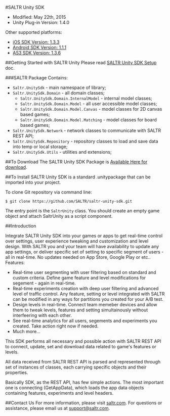 #SALTR Unity SDK
* Modified: May 22th, 2015
* Unity Plug-in Version: 1.4.0

Other supported platforms:
* [iOS SDK Version: 1.3.3](https://github.com/SALTR/saltr-ios-sdk)
* [Android SDK Version: 1.1.1](https://github.com/SALTR/saltr-android-sdk)
* [AS3 SDK Version: 1.3.6](https://github.com/SALTR/saltr-as3-sdk)


##Getting Started with SALTR Unity
Please read [SALTR Unity SDK Setup](https://saltr.com/setup#/unity) doc.

###SALTR Package Contains:
* `Saltr.UnitySdk` - main namespace of library;
* `Saltr.UnitySdk.Domain` - all domain classes;
   * `Saltr.UnitySdk.Domain.InternalModel` - internal model classes;
   * `Saltr.UnitySdk.Domain.Model` - all user accessible model classes;
   * `Saltr.UnitySdk.Domain.Model.Canvas` - model classes for 2D canvas based games;
   * `Saltr.UnitySdk.Domain.Model.Matching` - model classes for board based games;
* `Saltr.UnitySdk.Network` - network classes to communicate with SALTR REST API;
* `Saltr.UnitySdk.Repository` - repository classes to load and save data into temp or local storage;
* `Saltr.UnitySdk.Utils` - utilities and extensions;


##To Download
The SALTR Unity SDK Package is [Available Here for download](https://github.com/SALTR/saltr-unity-sdk/raw/master/Packages/Saltr.unitypackage).

##To Install
SALTR Unity SDK is a standard .unitypackage that can be imported into your project.

To clone Git repository via command line:
```
$ git clone https://github.com/SALTR/saltr-unity-sdk.git
```

The entry point is the `SaltrUnity` class. You should create an empty game object and attach SaltrUnity as a script component.

##Introduction

Integrate SALTR Unity SDK into your games or apps to get real-time control over settings, user experience tweaking and customization and level design. With SALTR you and your team will have availability to update any app settings, or deliver specific set of setting to specific segment of users - all in real-time. No updates needed on App Store, Google Play or etc.. 
Features:
* Real-time user segmenting with user filtering based on standard and custom criteria. Define game feature and level modifications for segement - again in real-time.
* Real-time experiments creation with deep user filtering and advanced level of traffic control. Any feature, setting or level integrated with SALTR can be modified in any ways for partitions you created for your A/B test.
* Design levels in real-time. Connect team memeber devices and allow them to tweak levels, features and setting simultainously without interfeering with each other. 
* See real-time analytics for all users, segements and experiments you created. Take action right now if needed.
* Much more...

This SDK performs all necessary and possible action with SALTR REST API to connect, update, set 
and download data related to game's features or levels.

All data received from SALTR REST API is parsed and represented through set of instances of classes, 
each carrying specific objects and their properties.

Basically SDK, as the REST API, has few simple actions. The most important one is connecting (GetAppData), 
which loads the app data objects containing features, experiments and level headers.


##Contact Us
For more information, please visit [saltr.com](https://saltr.com). For questions or assistance, please email us at support@saltr.com.


